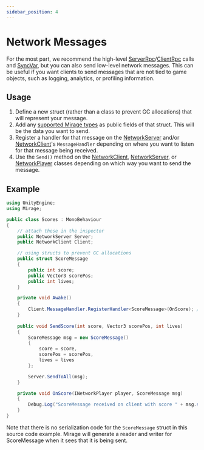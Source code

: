 ```yaml
---
sidebar_position: 4
---
```

# Network Messages
For the most part, we recommend the high-level [ServerRpc](/docs/guides/remote-actions/server-rpc)/[ClientRpc](/docs/guides/remote-actions/client-rpc) calls and [SyncVar](/docs/guides/sync/sync-var), but you can also send low-level network messages. This can be useful if you want clients to send messages that are not tied to game objects, such as logging, analytics, or profiling information.

## Usage
1. Define a new struct (rather than a class to prevent GC allocations) that will represent your message.
2. Add any [supported Mirage types](/docs/guides/data-types) as public fields of that struct. This will be the data you want to send.
3. Register a handler for that message on the [NetworkServer](/docs/reference/Mirage/NetworkServer) and/or [NetworkClient](/docs/reference/Mirage/NetworkClient)'s `MessageHandler` depending on where you want to listen for that message being received.
4. Use the `Send()` method on the [NetworkClient](/docs/reference/Mirage/NetworkClient), [NetworkServer](/docs/reference/Mirage/NetworkServer), or [NetworkPlayer](/docs/reference/Mirage/NetworkPlayer) classes depending on which way you want to send the message.

## Example
``` cs
using UnityEngine;
using Mirage;

public class Scores : MonoBehaviour
{
    // attach these in the inspector
    public NetworkServer Server;
    public NetworkClient Client;

    // using structs to prevent GC allocations
    public struct ScoreMessage
    {
        public int score;
        public Vector3 scorePos;
        public int lives;
    }

    private void Awake() 
    {
        Client.MessageHandler.RegisterHandler<ScoreMessage>(OnScore); // Register Client to listen for the ScoreMessage
    }
    
    public void SendScore(int score, Vector3 scorePos, int lives)
    {
        ScoreMessage msg = new ScoreMessage()
        {
            score = score,
            scorePos = scorePos,
            lives = lives
        };

        Server.SendToAll(msg);
    }

    private void OnScore(INetworkPlayer player, ScoreMessage msg)
    {
        Debug.Log("ScoreMessage received on client with score " + msg.score);
    }
}
```

Note that there is no serialization code for the `ScoreMessage` struct in this source code example. Mirage will generate a reader and writer for ScoreMessage when it sees that it is being sent.

